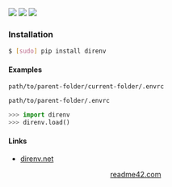 <!--
https://readme42.com
-->


[![](https://img.shields.io/pypi/v/direnv.svg?maxAge=3600)](https://pypi.org/project/direnv/)
[![](https://img.shields.io/badge/License-Unlicense-blue.svg?longCache=True)](https://unlicense.org/)
[![](https://github.com/andrewp-as-is/direnv.py/workflows/tests42/badge.svg)](https://github.com/andrewp-as-is/direnv.py/actions)

### Installation
```bash
$ [sudo] pip install direnv
```

#### Examples
`path/to/parent-folder/current-folder/.envrc`

`path/to/parent-folder/.envrc`

```python
>>> import direnv
>>> direnv.load()
```

#### Links
+   [direnv.net](https://direnv.net/)

<p align="center">
    <a href="https://readme42.com/">readme42.com</a>
</p>
